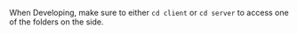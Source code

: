 When Developing, make sure to either `cd client` or `cd server` to access one of the folders on the side.